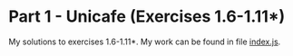 # Part 1 - Unicafe (Exercises 1.6-1.11\*)
My solutions to exercises 1.6-1.11\*. My work can be found in file [index.js](/osa1/unicafe/src/index.js).